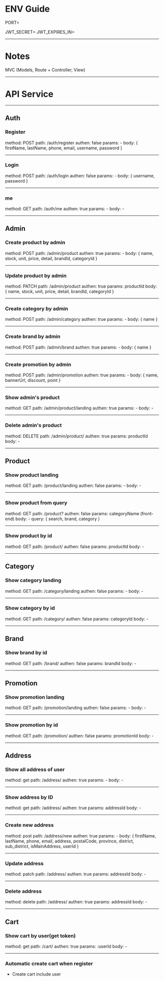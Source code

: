 # ENV Guide

PORT=

JWT_SECRET=
JWT_EXPIRES_IN=

-----------------------------------------------------------------------

# Notes

MVC (Models, Route + Controller, View)

----------------------------------------------------------------------

# API Service

-------------------------------------------------------------------------------
## Auth

### Register

method: POST
path: /auth/register
authen: false
params: -
body: { firstName, lastName, phone, email, username, password }

------------------------------------------------------------------
### Login

method: POST
path: /auth/login
authen: false
params: -
body: { username, password }

-------------------------------------------------------------------
### me

method: GET
path: /auth/me
authen: true
params: -
body: -

-------------------------------------------------------------------

## Admin

### Create product by admin

method: POST
path: /admin/product
authen: true
params: -
body: { name, stock, unit, price, detail, brandId, categoryId }

-------------------------------------------------------------------
### Update product by admin

method: PATCH
path: /admin/product
authen: true
params: productId
body: { name, stock, unit, price, detail, brandId, categoryId }

-------------------------------------------------------------------
### Create category by admin

method: POST
path: /admin/category
authen: true
params: -
body: { name }

-------------------------------------------------------------------
### Create brand by admin

method: POST
path: /admin/brand
authen: true
params: -
body: { name }

-------------------------------------------------------------------
### Create promotion by admin


method: POST
path: /admin/promotion
authen: true
params: -
body: { name, bannerUrl, discount, point }


-------------------------------------------------------------------
### Show admin's product


method: GET
path: /admin/product/landing
authen: true
params: -
body: -


-------------------------------------------------------------------
### Delete admin's product


method: DELETE
path: /admin/product/
authen: true
params: productId
body: -


-------------------------------------------------------------------

## Product

### Show product landing

method: GET
path: /product/landing
authen: false
params: -
body: -

-------------------------------------------------------------------
### Show product from query

method: GET
path: /product?
authen: false
params: categoryName (front-end)
body: -
query: { search, brand, category }

-------------------------------------------------------------------
### Show product by id

method: GET
path: /product/
authen: false
params: productId
body: -

-------------------------------------------------------------------

## Category

### Show category landing

method: GET
path: /category/landing
authen: false
params: -
body: -

-------------------------------------------------------------------
### Show category by id

method: GET
path: /category/
authen: false
params: categoryId
body: - 

--------------------------------------------------------------------

## Brand

### Show brand by id

method: GET
path: /brand/
authen: false
params: brandId
body: -

-------------------------------------------------------------------------------

## Promotion

### Show promotion landing

method: GET
path: /promotion/landing
authen: false
params: -
body: -

-------------------------------------------------------------------------------
### Show promotion by id

method: GET
path: /promotion/
authen: false
params: promotionId
body: -

-------------------------------------------------------------------------------


## Address

### Show all address of user

method: get
path: /address/
authen: true
params: -
body: -

------------------------------------------------------------------------------
### Show address by ID

method: get
path: /address/
authen: true
params: addressId
body: -

-------------------------------------------------------------------------------
### Create new address

method: post
path: /address/new
authen: true
params: -
body: { 
        firstName,
        lastName,
        phone,
        email,
        address,
        postalCode,
        province,
        district,
        sub_district,
        isMainAddress,
        userId
      }

------------------------------------------------------------------------------
### Update address

method: patch
path: /address/
authen: true
params: addressId
body: -

------------------------------------------------------------------------------
### Delete address

method: delete
path: /address/
authen: true
params: addressId
body: -

------------------------------------------------------------------------------


## Cart

### Show cart by user(get token)

method: get
path: /cart/
authen: true
params: :userId
body: -

-------------------------------------------------------------------------------
### Automatic create cart when register

- Create cart include user